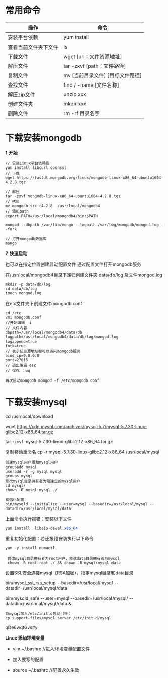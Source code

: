 # 常用命令

| 操作                 | 命令                              |
| -------------------- | --------------------------------- |
| 安装平台依赖         | yum install                       |
| 查看当前文件夹下文件 | ls                                |
| 下载文件             | wget [url：文件资源地址]          |
| 解压文件             | tar -zxvf  [path：文件路径]       |
| 复制文件             | mv [当前目录文件]  [目标文件路径] |
| 查找文件             | find / -name [文件名称]           |
| 解压zip文件          | unzip xxx                         |
| 创建文件夹           | mkdir xxx                         |
| 删除文件             | rm -rf  目录名字                  |



# 下载安装mongodb

**1.开始**

```
// 安装Linux平台依赖包
yum install libcurl openssl
// 下载
wget https://fastdl.mongodb.org/linux/mongodb-linux-x86_64-ubuntu1604-4.2.8.tgz 

// 解压
tar -zxvf mongodb-linux-x86_64-ubuntu1604-4.2.8.tgz 
// 拷贝
mv mongodb-src-r4.2.8  /usr/local/mongodb4 
// 添加path
export PATH=/usr/local/mongodb4/bin:$PATH

mongod --dbpath /var/lib/mongo --logpath /var/log/mongodb/mongod.log --fork

// 打开mongodb数据库
mongo
```

**2.快速启动**

也可以在指定位置创建启动配置文件 通过配置文件打开mongodb服务

在/usr/local/mongodb4目录下递归创建文件夹 data/db/log 及文件mongod.log

```
mkdir -p data/db/log
cd data/db/log
touch mongod.log
```

在etc文件夹下创建文件mongodb.conf

```
cd /etc
vmi mongodb.conf
//开始编辑  i
// 文件内容
dbpath=/usr/local/mongodb4/data/db
logpath=/usr/local/mongodb4/data/db/log/mongod.log
logappend=true
fork=true
// 表示任意源地址都可以访问mongodb服务
bind_ip=0.0.0.0 
port=27015
// 退出编辑 esc
// 保存 ：wq

再次启动mongodb mongod -f /etc/mongodb.conf
```

# 下载安装mysql

cd /usr/local/download

wget https://cdn.mysql.com/archives/mysql-5.7/mysql-5.7.30-linux-glibc2.12-x86_64.tar.gz

tar -zxvf mysql-5.7.30-linux-glibc2.12-x86_64.tar.gz

复制移动重命名  cp -r  mysql-5.7.30-linux-glibc2.12-x86_64  /usr/local/mysql

```
创建mysql用户组和mysql用户
groupadd mysql
useradd -r -g mysql mysql
groups mysql
修改mysql目录拥有者为刚建立的mysql用户
cd mysql/
chown -R mysql:mysql ./
```

```
初始化配置：
bin/mysqld --initialize --user=mysql --basedir=/usr/local/mysql --datadir=/usr/local/mysql/data
```

上面命令执行报错：安装以下文件

```csharp
yum install  libaio-devel.x86_64
```

重复初始化配置：若还报错安装执行以下命令

```csharp
yum -y install numactl
```

```
 修改mysql目录拥有者为root用户，修改data目录拥有者为mysql
 chown -R root:root ./ && chown -R mysql:mysql data
```

设置SSL安全连接mysql（RSA加密），指定mysql目录和data目录

 bin/mysql_ssl_rsa_setup --basedir=/usr/local/mysql --datadir=/usr/local/mysql/data

 bin/mysqld_safe --user=mysql --basedir=/usr/local/mysql/ --datadir=/usr/local/mysql/data &

```
将mysql加入/etc/init.d启动引导：
cp support-files/mysql.server /etc/init.d/mysql
```

qDe6wqtGvs#y

**Linux 添加环境变量**

- vim ~/.bashrc   //进入环境变量配置文件
- 加入要写的配置

- source ~/.bashrc   //配置永久生效